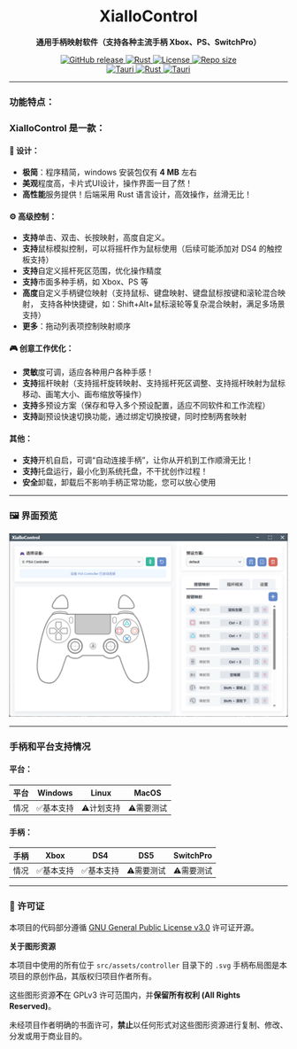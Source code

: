 <h1 align="center">XialloControl</h1>

<p align="center">
  <strong>通用手柄映射软件（支持各种主流手柄 Xbox、PS、SwitchPro）</strong>
</p>

<p align="center">
  <a href="https://github.com/hotakus/XialloControl/releases/latest">
    <img src="https://img.shields.io/github/v/release/hotakus/XialloControl?style=flat-square&logo=github" alt="GitHub release">
  </a>
<a href="https://www.rust-lang.org">
    <img src="https://img.shields.io/github/actions/workflow/status/hotakus/XialloControl/app.yml?style=flat-square" alt="Rust">
  </a>
  <a href="LICENSE.txt">
    <img src="https://img.shields.io/badge/License-GPL%203.0-orange?style=flat-square" alt="License">
  </a>
  <a href="https://github.com/hotakus/XialloControl">
    <img src="https://img.shields.io/github/repo-size/hotakus/XialloControl?style=flat-square" alt="Repo size">
  </a>
  <br>
  <a href="https://tauri.app">
    <img src="https://img.shields.io/badge/Tauri-2.7.0-FFC131?style=flat-square&logo=tauri" alt="Tauri">
  </a>
  <a href="https://www.rust-lang.org">
    <img src="https://img.shields.io/badge/Rust-2024-orange?style=flat-square&logo=rust" alt="Rust">
  </a>
  <a href="https://tauri.app">
    <img src="https://img.shields.io/badge/PackageManager-PNPM-blue?style=flat-square&logo=pnpm" alt="Tauri">
  </a>
</p>

---

### 功能特点：

### **XialloControl** 是一款：

#### 🎨 设计：
- **极简**：程序精简，windows 安装包仅有 **4 MB** 左右
- **美观**程度高，卡片式UI设计，操作界面一目了然！
- **高性能**服务提供！后端采用 Rust 语言设计，高效操作，丝滑无比！

#### ⚙️ 高级控制：
- **支持**单击、双击、长按映射，高度自定义。
- **支持**鼠标模拟控制，可以将摇杆作为鼠标使用（后续可能添加对 DS4 的触控板支持）
- **支持**自定义摇杆死区范围，优化操作精度
- **支持**市面多种手柄，如 Xbox、PS 等
- **高度**自定义手柄键位映射（支持鼠标、键盘映射、键盘鼠标按键和滚轮混合映射，
  支持各种快捷键，如：Shift+Alt+鼠标滚轮等复杂混合映射，满足多场景支持）
- **更多**：拖动列表项控制映射顺序

#### 🎮 创意工作优化：
- **灵敏**度可调，适应各种用户各种手感！
- **支持**摇杆映射（支持摇杆旋转映射、支持摇杆死区调整、支持摇杆映射为鼠标移动、画笔大小、画布缩放等操作）
- **支持**多预设方案（保存和导入多个预设配置，适应不同软件和工作流程）
- **支持**副预设快速切换功能，通过绑定切换按键，同时控制两套映射

#### 其他：
- **支持**开机自启，可调“自动连接手柄”，让你从开机到工作顺滑无比！
- **支持**托盘运行，最小化到系统托盘，不干扰创作过程！
- **安全**卸载，卸载后不影响手柄正常功能，您可以放心使用

---

### 🖼️ 界面预览

<p align="center">
  <img src="./imgs/img001.png" alt="XialloControl界面预览" width="800">
</p>

---

### 手柄和平台支持情况
#### 平台：

| 平台  |  Windows  |    Linux    |   MacOS   |
| :---: | :-------: | :---------: | :-------: |
| 情况  | ✅基本支持 | ⚠️计划支持 | ⚠️需要测试 |

#### 手柄：
| 手柄  |   Xbox    |    DS4    |    DS5        |   SwitchPro   |
| :-------: | :-------: | :-------: | :-------: | :-------: |
| 情况 | ✅基本支持 | ✅基本支持 | ⚠️需要测试  | ⚠️需要测试 |


---

### 📜 许可证

本项目的代码部分遵循 [GNU General Public License v3.0](LICENSE.txt) 许可证开源。

**关于图形资源**

本项目中使用的所有位于 `src/assets/controller` 目录下的 `.svg` 手柄布局图是本项目的原创作品，其版权归项目作者所有。

这些图形资源**不**在 GPLv3 许可范围内，并**保留所有权利 (All Rights Reserved)**。

未经项目作者明确的书面许可，**禁止**以任何形式对这些图形资源进行复制、修改、分发或用于商业目的。
